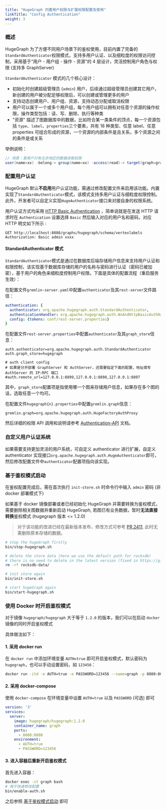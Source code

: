 ```yaml
---
title: "HugeGraph 内置用户权限与扩展权限配置及使用"
linkTitle: "Config Authentication"
weight: 3
---
```


### 概述
HugeGraph 为了方便不同用户场景下的鉴权使用，目前内置了完备的`StandardAuthenticator`权限模式，支持多用户认证、以及细粒度的权限访问控制，采用基于“用户 - 用户组 - 操作 - 资源”的 4 层设计，灵活控制用户角色与权限 (支持多 GraphServer)

`StandardAuthenticator` 模式的几个核心设计：
- 初始化时创建超级管理员 (`admin`) 用户，后续通过超级管理员创建其它用户，新创建的用户被分配足够权限后，可以创建或管理更多的用户
- 支持动态创建用户、用户组、资源，支持动态分配或取消权限
- 用户可以属于一个或多个用户组，每个用户组可以拥有对任意个资源的操作权限，操作类型包括：读、写、删除、执行等种类
- "资源" 描述了图数据库中的数据，比如符合某一类条件的顶点，每一个资源包括 `type`、`label`、`properties`三个要素，共有 18 种类型、任意 label、任意 properties 可组合形成的资源，一个资源的内部条件是且关系，多个资源之间的条件是或关系

举例说明：

```java
// 场景：某用户只有北京地区的数据读取权限
user(name=xx) -belong-> group(name=xx) -access(read)-> target(graph=graph1, resource={label: person, city: Beijing})
```

### 配置用户认证

HugeGraph 默认**不启用**用户认证功能，需通过修改配置文件来启用该功能。内置实现了`StandardAuthenticator`模式，该模式支持多用户认证与细粒度权限控制。此外，开发者可以自定义实现`HugeAuthenticator`接口来对接自身的权限系统。

用户认证方式均采用 [HTTP Basic Authentication](https://zh.wikipedia.org/wiki/HTTP%E5%9F%BA%E6%9C%AC%E8%AE%A4%E8%AF%81) ，简单说就是在发送 HTTP 请求时在 `Authentication` 设置选择 `Basic` 然后输入对应的用户名和密码，对应 HTTP 明文如下所示 :

```http
GET http://localhost:8080/graphs/hugegraph/schema/vertexlabels
Authorization: Basic admin xxxx
```

#### StandardAuthenticator 模式
`StandardAuthenticator`模式是通过在数据库后端存储用户信息来支持用户认证和权限控制，该实现基于数据库存储的用户的名称与密码进行认证（密码已被加密），基于用户的角色来细粒度控制用户权限。下面是具体的配置流程（重启服务生效）：

在配置文件`gremlin-server.yaml`中配置`authenticator`及其`rest-server`文件路径：

```yaml
authentication: {
  authenticator: org.apache.hugegraph.auth.StandardAuthenticator,
  authenticationHandler: org.apache.hugegraph.auth.WsAndHttpBasicAuthHandler,
  config: {tokens: conf/rest-server.properties}
}
```

在配置文件`rest-server.properties`中配置`authenticator`及其`graph_store`信息：

```properties
auth.authenticator=org.apache.hugegraph.auth.StandardAuthenticator
auth.graph_store=hugegraph

# auth client config
# 如果是分开部署 GraphServer 和 AuthServer，还需要指定下面的配置，地址填写 AuthServer 的 IP:RPC 端口
#auth.remote_url=127.0.0.1:8899,127.0.0.1:8898,127.0.0.1:8897
```
其中，`graph_store`配置项是指使用哪一个图来存储用户信息，如果存在多个图的话，选取任意一个均可。

在配置文件`hugegraph{n}.properties`中配置`gremlin.graph`信息：

```properties
gremlin.graph=org.apache.hugegraph.auth.HugeFactoryAuthProxy
```

然后详细的权限 API 调用和说明请参考 [Authentication-API](/docs/clients/restful-api/auth) 文档。

### 自定义用户认证系统

如果需要支持更加灵活的用户系统，可自定义 authenticator 进行扩展，自定义 authenticator 实现接口`org.apache.hugegraph.auth.HugeAuthenticator`即可，然后修改配置文件中`authenticator`配置项指向该实现。


### 基于鉴权模式启动

在鉴权配置完成后，需在首次执行 `init-store.sh` 时命令行中输入 `admin` 密码 (非 docker 部署模式下)

如果基于 docker 镜像部署或者已经初始化 HugeGraph 并需要转换为鉴权模式，需要删除相关图数据并重新启动 HugeGraph, 若图已有业务数据，暂时**无法直接转换**鉴权模式 (hugegraph 版本 <= 1.2.0) 
> 对于该功能的改进已经在最新版本发布，修改方式可参考 [PR 2411](https://github.com/apache/incubator-hugegraph/pull/2411), 此时无需删除原本存储的数据。

```bash
# stop the hugeGraph firstly
bin/stop-hugegraph.sh

# delete the store data (here we use the default path for rocksdb)
# there is no need to delete in the latest version (fixed in https://github.com/apache/incubator-hugegraph/pull/2411)
rm -rf rocksdb-data/

# init store again
bin/init-store.sh

# start hugeGraph again
bin/start-hugegraph.sh

```

### 使用 Docker 时开启鉴权模式

对于镜像 `hugegraph/hugegraph` 大于等于 `1.2.0` 的版本，我们可以在启动 `docker` 镜像的同时开启鉴权模式

具体做法如下：

#### 1. 采用 docker run

在 `docker run` 中添加环境变量 `AUTH=true` 即可开启鉴权模式，默认密码为 `hugegraph`，也可以手动设置密码，如 `123456`：

```bash
docker run -itd -e AUTH=true -e PASSWORD=123456 --name=graph -p 8080:8080 hugegraph/hugegraph:1.2.0
```

#### 2. 采用 docker-compose

使用 `docker-compose` 在环境变量中设置 `AUTH=true` 以及 `PASSWORD` (可选) 即可

```yaml
version: '3'
services:
  server:
    image: hugegraph/hugegraph:1.2.0
    container_name: graph
    ports:
      - 8080:8080
    environment:
      - AUTH=true
      - PASSWORD=123456
```

#### 3. 进入容器后重新开启鉴权模式

首先进入容器：

```bash
docker exec -it graph bash
# 用于快速修改配置
bin/enable-auth.sh
```

之后参照 [基于鉴权模式启动](#基于鉴权模式启动) 即可
